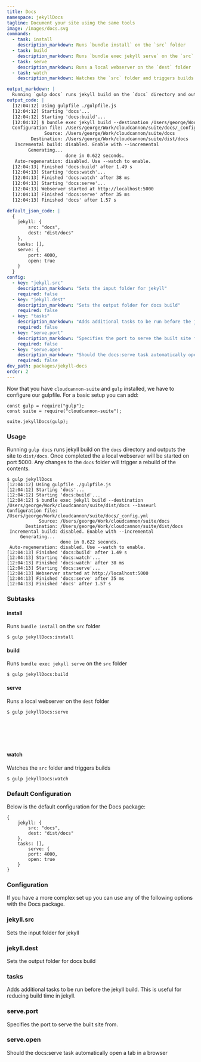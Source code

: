 ```yaml
---
title: Docs
namespace: jekyllDocs
tagline: Document your site using the same tools
image: /images/docs.svg
commands:
  - task: install
    description_markdown: Runs `bundle install` on the `src` folder
  - task: build
    description_markdown: Runs `bundle exec jekyll serve` on the `src` folder
  - task: serve
    description_markdown: Runs a local webserver on the `dest` folder
  - task: watch
    description_markdown: Watches the `src` folder and triggers builds

output_markdown: |
  Running `gulp docs` runs jekyll build on the `docs` directory and outputs the site to `dist/docs`. Once completed the a local webserver will be started on port 5000. Any changes to the `docs` folder will trigger a rebuild of the contents.
output_code: |
  [12:04:12] Using gulpfile ./gulpfile.js
  [12:04:12] Starting 'docs'...
  [12:04:12] Starting 'docs:build'...
  [12:04:12] $ bundle exec jekyll build --destination /Users/george/Work/cloudcannon/suite/dist/docs --baseurl
  Configuration file: /Users/george/Work/cloudcannon/suite/docs/_config.yml
              Source: /Users/george/Work/cloudcannon/suite/docs
         Destination: /Users/george/Work/cloudcannon/suite/dist/docs
   Incremental build: disabled. Enable with --incremental
        Generating...
                      done in 0.622 seconds.
   Auto-regeneration: disabled. Use --watch to enable.
  [12:04:13] Finished 'docs:build' after 1.49 s
  [12:04:13] Starting 'docs:watch'...
  [12:04:13] Finished 'docs:watch' after 38 ms
  [12:04:13] Starting 'docs:serve'...
  [12:04:13] Webserver started at http://localhost:5000
  [12:04:13] Finished 'docs:serve' after 35 ms
  [12:04:13] Finished 'docs' after 1.57 s

default_json_code: |
  {
  	jekyll: {
  		src: "docs",
  		dest: "dist/docs"
  	},
  	tasks: [],
  	serve: {
  		port: 4000,
  		open: true
  	}
  }
config:
  - key: "jekyll.src"
    description_markdown: "Sets the input folder for jekyll"
    required: false
  - key: "jekyll.dest"
    description_markdown: "Sets the output folder for docs build"
    required: false
  - key: "tasks"
    description_markdown: "Adds additional tasks to be run before the jekyll build. This is useful for reducing build time in jekyll."
    required: false
  - key: "serve.port"
    description_markdown: "Specifies the port to serve the built site from."
    required: false
  - key: "serve.open"
    description_markdown: "Should the docs:serve task automatically open a tab in a browser"
    required: false
dev_path: packages/jekyll-docs
order: 2
---
```


Now that you have `cloudcannon-suite` and `gulp` installed, we have to configure our gulpfile. For a basic setup you can add:

```
const gulp = require("gulp");
const suite = require("cloudcannon-suite");

suite.jekyllDocs(gulp);
```

### Usage

Running `gulp docs` runs jekyll build on the `docs` directory and outputs the site to `dist/docs`. Once completed the a local webserver will be started on port 5000. Any changes to the `docs` folder will trigger a rebuild of the contents.

```
$ gulp jekyllDocs
[12:04:12] Using gulpfile ./gulpfile.js
[12:04:12] Starting 'docs'...
[12:04:12] Starting 'docs:build'...
[12:04:12] $ bundle exec jekyll build --destination /Users/george/Work/cloudcannon/suite/dist/docs --baseurl
Configuration file: /Users/george/Work/cloudcannon/suite/docs/_config.yml
            Source: /Users/george/Work/cloudcannon/suite/docs
       Destination: /Users/george/Work/cloudcannon/suite/dist/docs
 Incremental build: disabled. Enable with --incremental
     Generating...
                    done in 0.622 seconds.
 Auto-regeneration: disabled. Use --watch to enable.
[12:04:13] Finished 'docs:build' after 1.49 s
[12:04:13] Starting 'docs:watch'...
[12:04:13] Finished 'docs:watch' after 38 ms
[12:04:13] Starting 'docs:serve'...
[12:04:13] Webserver started at http://localhost:5000
[12:04:13] Finished 'docs:serve' after 35 ms
[12:04:13] Finished 'docs' after 1.57 s
```

### Subtasks

#### install

Runs `bundle install` on the `src` folder

`$ gulp jekyllDocs:install`

#### build

Runs `bundle exec jekyll serve` on the `src` folder

`$ gulp jekyllDocs:build`

#### serve

Runs a local webserver on the `dest` folder

`$ gulp jekyllDocs:serve`<br>&nbsp;

&nbsp;

&nbsp;

#### watch

Watches the `src` folder and triggers builds

`$ gulp jekyllDocs:watch`

### Default Configuration

Below is the default configuration for the Docs package:

```
{
    jekyll: {
        src: "docs",
        dest: "dist/docs"
    },
    tasks: [],
        serve: {
        port: 4000,
        open: true
    }
}
```

### Configuration

If you have a more complex set up you can use any of the following options with the Docs package.

### jekyll.src

Sets the input folder for jekyll

### jekyll.dest

Sets the output folder for docs build

### tasks

Adds additional tasks to be run before the jekyll build. This is useful for reducing build time in jekyll.

### serve.port

Specifies the port to serve the built site from.

### serve.open

Should the docs:serve task automatically open a tab in a browser

&nbsp;